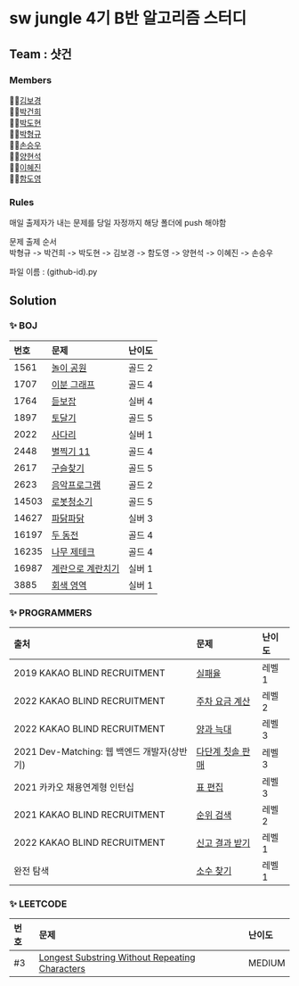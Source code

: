 # sw jungle 4기 B반 알고리즘 스터디 

## Team : 샷건

### Members

👩‍💻[김보경](https://github.com/bong6981) <br/>
👨‍💻[박건희](https://github.com/connieya) <br/>
👨‍💻[박도현](https://github.com/dd0114) <br/>
👨‍💻[박형규](https://github.com/park-hg) <br/>
👨‍💻[손승우](https://github.com/Son0-0) <br/>
👨‍💻[양현석](https://github.com/Piousangel) <br/>
👩‍💻[이혜진](https://github.com/annie1229) <br/>
👨‍💻[함도영](https://github.com/onxmoreplz) <br/>


### Rules 

매일 출제자가 내는 문제를 당일 자정까지 해당 폴더에 push 해야함

문제 출제 순서 <br/>
박형규 -> 박건희 -> 박도현 -> 김보경 -> 함도영 -> 양현석  -> 이혜진 -> 손승우

파일 이름 : (github-id).py


## Solution


### ✨ BOJ

|번호|문제| 난이도 |
|:---|:--- |:----|
|1561|[놀이 공원](https://www.acmicpc.net/problem/1561)| 골드 2 |
|1707|[이분 그래프](https://www.acmicpc.net/problem/1707)| 골드 4 |
|1764|[듣보잡](https://www.acmicpc.net/problem/1764)| 실버 4 |
|1897|[토달기](https://www.acmicpc.net/problem/1897)| 골드 5 |
|2022|[사다리](https://www.acmicpc.net/problem/2022)| 실버 1 |
|2448|[별찍기 11](https://www.acmicpc.net/problem/2448)| 골드 4 |
|2617|[구슬찾기](https://www.acmicpc.net/problem/2617)| 골드 5 |
|2623|[음악프로그램](https://www.acmicpc.net/problem/2623)| 골드 2 |
|14503|[로봇청소기](https://www.acmicpc.net/problem/14503)| 골드 5 |
|14627|[파닭파닭](https://www.acmicpc.net/problem/14627)| 실버 3 |
|16197|[두 동전](https://www.acmicpc.net/problem/16197)| 골드 4 |
|16235|[나무 제테크](https://www.acmicpc.net/problem/16235)| 골드 4 |
|16987|[계란으로 계란치기](https://www.acmicpc.net/problem/16987)| 실버 1 |
|3885|[회색 영역](https://www.acmicpc.net/problem/3885)| 실버 1 |

### ✨ PROGRAMMERS

|출처|문제| 난이도 |
|:---|:--- |:----|
|2019 KAKAO BLIND RECRUITMENT|[실패율](https://programmers.co.kr/learn/courses/30/lessons/42889)| 레벨 1 |
|2022 KAKAO BLIND RECRUITMENT|[주차 요금 계산](https://programmers.co.kr/learn/courses/30/lessons/92341)| 레벨 2 |
|2022 KAKAO BLIND RECRUITMENT|[양과 늑대](https://programmers.co.kr/learn/courses/30/lessons/92343)| 레벨 3 |
|2021 Dev-Matching: 웹 백엔드 개발자(상반기)|[다단계 칫솔 판매](https://programmers.co.kr/learn/courses/30/lessons/77486)| 레벨 3 |
|2021 카카오 채용연계형 인턴십|[표 편집](https://programmers.co.kr/learn/courses/30/lessons/81303)| 레벨 3 |
|2021 KAKAO BLIND RECRUITMENT|[순위 검색](https://programmers.co.kr/learn/courses/30/lessons/72412)| 레벨 2 |
|2022 KAKAO BLIND RECRUITMENT|[신고 결과 받기](https://programmers.co.kr/learn/courses/30/lessons/92334)| 레벨 1 |
|완전 탐색|[소수 찾기](https://programmers.co.kr/learn/courses/30/lessons/42839)| 레벨 1 |

### ✨ LEETCODE

|번호|문제| 난이도 |
|:---|:--- |:----|
|#3|[Longest Substring Without Repeating Characters](https://leetcode.com/problems/longest-substring-without-repeating-characters/)| MEDIUM |
